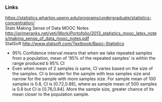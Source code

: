 ### Links
https://statistics.wharton.upenn.edu/programs/undergraduate/statistics-concentration/  <br/>
Stats Making Sense of Data MOOC Notes http://primeranks.net/yeti/Work/Portofolio/2013_statistics_mooc_latex_notes/making_sense_of_data_mooc_notes.pdf  <br/>
StatSoft http://www.statsoft.com/Textbook/Basic-Statistics  <br/>

* 95% Confidence interval means that when we take repeated samples from a population, mean of '95% of the repeated samples' is within the range produced b 95% CI  
* Even when mean of 2 samples is same, CI varies based on the size of the samples. CI is broader for the sample with less samples size and narrow for the sample with more samples size. For sample mean of 100 samples is 0.8, CI is [0.72,0.88], where as sample mean of 500 samples is 0.8 but CI is [0.76,0.84]. More the sample size, greater chance of its mean closer to the population sample.
